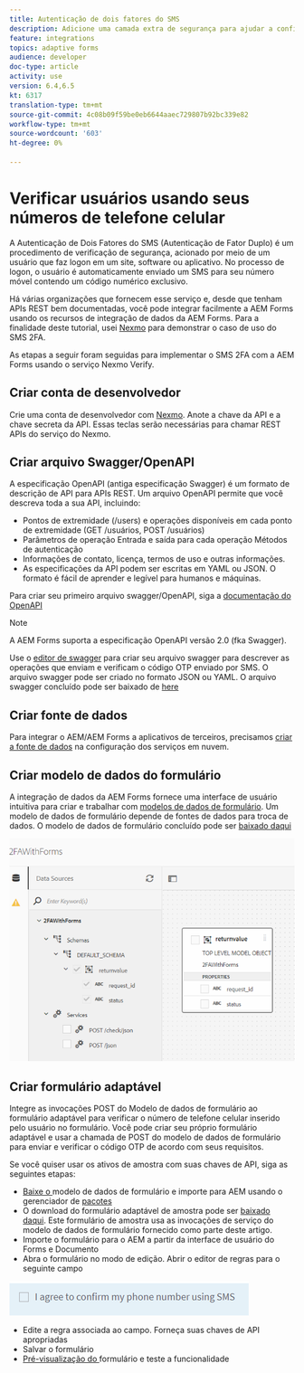 ```yaml
---
title: Autenticação de dois fatores do SMS
description: Adicione uma camada extra de segurança para ajudar a confirmar a identidade de um usuário quando ele quiser realizar determinadas atividades
feature: integrations
topics: adaptive forms
audience: developer
doc-type: article
activity: use
version: 6.4,6.5
kt: 6317
translation-type: tm+mt
source-git-commit: 4c08b09f59be0eb6644aaec729807b92bc339e82
workflow-type: tm+mt
source-wordcount: '603'
ht-degree: 0%

---
```




# Verificar usuários usando seus números de telefone celular

A Autenticação de Dois Fatores do SMS (Autenticação de Fator Duplo) é um procedimento de verificação de segurança, acionado por meio de um usuário que faz logon em um site, software ou aplicativo. No processo de logon, o usuário é automaticamente enviado um SMS para seu número móvel contendo um código numérico exclusivo.

Há várias organizações que fornecem esse serviço e, desde que tenham APIs REST bem documentadas, você pode integrar facilmente a AEM Forms usando os recursos de integração de dados da AEM Forms. Para a finalidade deste tutorial, usei [Nexmo](https://developer.nexmo.com/verify/overview) para demonstrar o caso de uso do SMS 2FA.

As etapas a seguir foram seguidas para implementar o SMS 2FA com a AEM Forms usando o serviço Nexmo Verify.

## Criar conta de desenvolvedor

Crie uma conta de desenvolvedor com [Nexmo](https://dashboard.nexmo.com/sign-in). Anote a chave da API e a chave secreta da API. Essas teclas serão necessárias para chamar REST APIs do serviço do Nexmo.

## Criar arquivo Swagger/OpenAPI

A especificação OpenAPI (antiga especificação Swagger) é um formato de descrição de API para APIs REST. Um arquivo OpenAPI permite que você descreva toda a sua API, incluindo:

* Pontos de extremidade (/users) e operações disponíveis em cada ponto de extremidade (GET /usuários, POST /usuários)
* Parâmetros de operação Entrada e saída para cada operação
Métodos de autenticação
* Informações de contato, licença, termos de uso e outras informações.
* As especificações da API podem ser escritas em YAML ou JSON. O formato é fácil de aprender e legível para humanos e máquinas.

Para criar seu primeiro arquivo swagger/OpenAPI, siga a [documentação do OpenAPI](https://swagger.io/docs/specification/2-0/basic-structure/)

>[!NOTE]
> A AEM Forms suporta a especificação OpenAPI versão 2.0 (fka Swagger).

Use o [editor de swagger](https://editor.swagger.io/) para criar seu arquivo swagger para descrever as operações que enviam e verificam o código OTP enviado por SMS. O arquivo swagger pode ser criado no formato JSON ou YAML. O arquivo swagger concluído pode ser baixado de [here](assets/two-factore-authentication-swagger.zip)

## Criar fonte de dados

Para integrar o AEM/AEM Forms a aplicativos de terceiros, precisamos [criar a fonte de dados](https://docs.adobe.com/content/help/en/experience-manager-learn/forms/ic-web-channel-tutorial/parttwo.html) na configuração dos serviços em nuvem.

## Criar modelo de dados do formulário

A integração de dados da AEM Forms fornece uma interface de usuário intuitiva para criar e trabalhar com [modelos de dados de formulário](https://docs.adobe.com/content/help/en/experience-manager-65/forms/form-data-model/create-form-data-models.html). Um modelo de dados de formulário depende de fontes de dados para troca de dados.
O modelo de dados de formulário concluído pode ser [baixado daqui](assets/sms-2fa-fdm.zip)

![fdm](assets/2FA-fdm.PNG)

## Criar formulário adaptável

Integre as invocações POST do Modelo de dados de formulário ao formulário adaptável para verificar o número de telefone celular inserido pelo usuário no formulário. Você pode criar seu próprio formulário adaptável e usar a chamada de POST do modelo de dados de formulário para enviar e verificar o código OTP de acordo com seus requisitos.

Se você quiser usar os ativos de amostra com suas chaves de API, siga as seguintes etapas:

* [Baixe o ](assets/sms-2fa-fdm.zip) modelo de dados de formulário e importe para AEM usando o gerenciador de  [pacotes](http://localhost:4502/crx/packmgr/index.jsp)
* O download do formulário adaptável de amostra pode ser [baixado daqui](assets/sms-2fa-verification-af.zip). Este formulário de amostra usa as invocações de serviço do modelo de dados de formulário fornecido como parte deste artigo.
* Importe o formulário para o AEM a partir da interface de usuário do Forms e Documento [](http://localhost:4502/aem/forms.html/content/dam/formsanddocuments)
* Abra o formulário no modo de edição. Abrir o editor de regras para o seguinte campo

![sms-send](assets/check-sms.PNG)

* Edite a regra associada ao campo. Forneça suas chaves de API apropriadas
* Salvar o formulário
* [Pré-visualização do ](http://localhost:4502/content/dam/formsanddocuments/sms-2fa-verification/jcr:content?wcmmode=disabled) formulário e teste a funcionalidade



